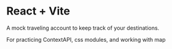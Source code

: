 # React + Vite

A mock traveling account to keep track of your destinations.

For practicing ContextAPI, css modules, and working with map
